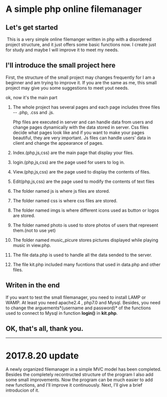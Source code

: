 # A simple php online filemanager

## Let's get started

​	This is a very simple online filemanger written in php with a disordered project structure, and it just offers some basic functions now. I create just for study and maybe I will improve it to meet my needs.

## I'll introduce the small project here

First, the structure of the small project may changes frequently for I am a beginner and am trying to improve it. If you are the same as me, this small project may give you some suggestions to meet yout needs.

ok, now it's the main part

1. The whole project has several pages and each page includes three files -- .php, .css and .js. 

   Php files are executed in server and can handle data from users and change pages dynamically with the data stored in server. Css files decide what pages look like and if you want to make your pages beautiful, they are very important. Js files can handle users' data in client and change the appearance of pages.

2. Index.(php,js,css) are the main page that display your files.

3. login.(php,js,css) are the page used for users to log in.

4. View.(php,js,css) are the page used to display the contents of files.

5. Edit(php,js,css) are the page used to modify the contents of text files

6. The folder named js is where js files are stored.

7. The folder named css is where css files are stored.

8. The folder named imgs is where different icons used as button or logos are stored.

9. The folder named photo is used to store  photos of users that represent them.(not to use yet)

10. The folder named music_picure stores pictures displayed while playing music in view.php.

11. The file data.php is used to handle all the data sended to the server.

12. The file kit.php included many fucntions that used in data.php and other files. 

## Writen in the end

If you want to test the small filemanager, you need to install LAMP or WAMP. At least you need apache2.4 , php7.0 and Mysql. Besides,  you need to change the arguements*(username and password)* of the functions used to connect to Mysql in function **login()**  in **kit.php**.

## OK, that's all, thank you.

---

# 2017.8.20 update

A newly organized filemanager in a simple MVC model has been completed. Besides the completely recontructed structure of the program I also add some small improvements. Now the program can be much easier to add new functions, and I'll improve it continuously. Next, I'll give a brief introducion of it.

